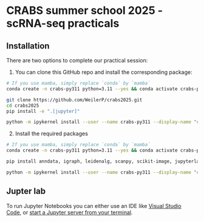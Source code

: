 # CRABS summer school 2025 - scRNA-seq practicals

## Installation

There are two options to complete our practical session:

1. You can clone this GitHub repo and install the corresponding package:

```bash
# If you use mamba, simply replace `conda` by `mamba`
conda create -n crabs-py311 python=3.11 --yes && conda activate crabs-py311

git clone https://github.com/WeilerP/crabs2025.git
cd crabs2025
pip install -e ".[jupyter]"

python -m ipykernel install --user --name crabs-py311 --display-name "crabs-py311"
```

2. Install the required packages

```bash
# If you use mamba, simply replace `conda` by `mamba`
conda create -n crabs-py311 python=3.11 --yes && conda activate crabs-py311

pip install anndata, igraph, leidenalg, scanpy, scikit-image, jupyterlab, ipywidget

python -m ipykernel install --user --name crabs-py311 --display-name "crabs-py311"
```

## Jupter lab

To run Jupyter Notebooks you can either use an IDE like [Visual Studio Code](https://code.visualstudio.com/docs/datascience/jupyter-notebooks), or [start a Jupyter server from your terminal](https://jupyterlab.readthedocs.io/en/stable/getting_started/starting.html).
